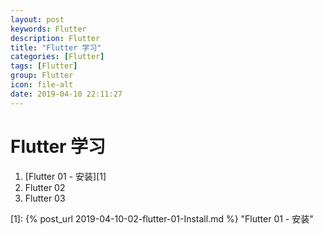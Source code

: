 ```yaml
---
layout: post
keywords: Flutter
description: Flutter
title: "Flutter 学习"
categories: [Flutter]
tags: [Flutter]
group: Flutter
icon: file-alt
date: 2019-04-10 22:11:27
---
```


# Flutter 学习

1. [Flutter 01 - 安装][1]
2. Flutter 02
3. Flutter 03

[1]: {% post_url 2019-04-10-02-flutter-01-Install.md %} "Flutter 01 - 安装"
